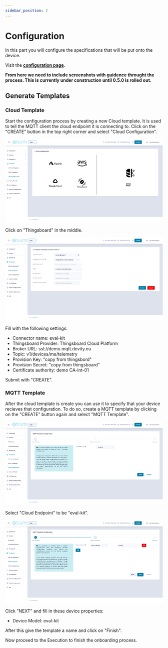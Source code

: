 ```yaml
---
sidebar_position: 2
---
```


# Configuration

In this part you will configure the specifications that will be put onto the device.

Visit the **[configuration page](https://develop.carl.devity.eu)**.

**From here we need to include screenshots with guidence throught the process. This is currently under construction until 0.5.0 is rolled out.** 

## Generate Templates

### Cloud Template


Start the configuration process by creating a new Cloud template.
It is used to tell the MQTT client the cloud endpoint it is connecting to.
Click on the "CREATE" button in the top right corner and select "Cloud Configuration".

![Cloud Template](./assets/CloudTemplate.png)

Click on "Thingsboard" in the middle.

![Cloud](./assets/Cloud.png)

Fill with the following settings:

- Connector name: eval-kit
- Thingsboard Provider: Thingsboard Cloud Platform
- Broker URL: ssl://demo.mqtt.devity.eu
- Topic: v1/devices/me/telemetry
- Provision Key: "copy from thingsbord"
- Provision Secret: "copy from thingsboard"
- Certificate authority: demo CA-int-01

Submit with "CREATE".

### MQTT Template

After the cloud template is create you can use it to specify that your device recieves that configuration.
To do so, create a MQTT template by  clicking on the "CREATE" button again and select "MQTT Template".

![MQTT Template](./assets/MQTTTemplate.png)

Select "Cloud Endpoint" to be "eval-kit".

![MQTT Template](./assets/DeviceModel.png)

Click "NEXT" and fill in these device properties:
- Device Model: eval-kit


After this give the template a name and click on "Finish".

Now proceed to the Execution to finish the onboarding process.